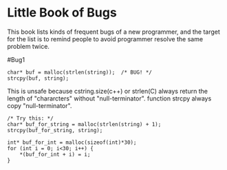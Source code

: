 # Little Book of Bugs
This book lists kinds of frequent bugs of a new programmer, and the target for the list is to remind people to avoid programmer 
resolve the same problem twice.

#Bug1

	char* buf = malloc(strlen(string));  /* BUG! */
	strcpy(buf, string);
  
This is unsafe because cstring.size(c++) or strlen(C) always return the length of "chararcters" without "null-terminator".
function strcpy always copy "null-terminator".

	/* Try this: */
	char* buf_for_string = malloc(strlen(string) + 1);
	strcpy(buf_for_string, string);
	
	int* buf_for_int = malloc(sizeof(int)*30);
	for (int i = 0; i<30; i++) {
		*(buf_for_int + i) = i;
	}
